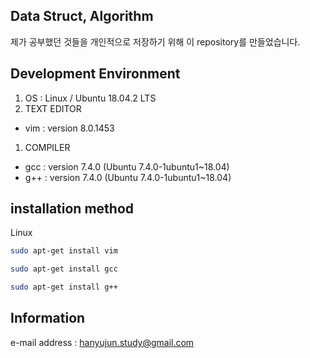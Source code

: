 ## Data Struct, Algorithm

제가 공부했던 것들을 개인적으로 저장하기 위해 이 repository를 만들었습니다.


## Development Environment

1. OS : Linux / Ubuntu 18.04.2 LTS
1. TEXT EDITOR
  * vim : version 8.0.1453
1. COMPILER
  * gcc : version 7.4.0 (Ubuntu 7.4.0-1ubuntu1~18.04)
  * g++ : version 7.4.0 (Ubuntu 7.4.0-1ubuntu1~18.04)


## installation method

Linux
```bash
sudo apt-get install vim

sudo apt-get install gcc

sudo apt-get install g++
```




## Information

e-mail address : hanyujun.study@gmail.com





